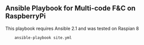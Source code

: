 Ansible Playbook for Multi-code F&C on RaspberryPi
-------------------------------------------

This playbook requires Ansible 2.1 and was tested on Raspian 8

        ansible-playbook site.yml
